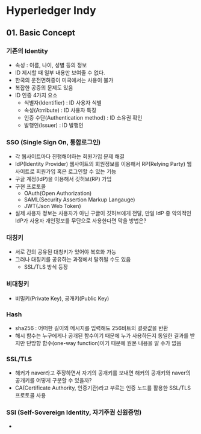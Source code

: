 # Hyperledger Indy

## 01. Basic Concept

### 기존의 Identity

- 속성 : 이름, 나이, 성별 등의 정보
- ID 제시할 때 일부 내용만 보여줄 수 없다.
- 한국의 운전면허증이 미국에서는 사용이 불가
- 복잡한 공증의 문제도 있음
- ID 인증 4가지 요소
  - 식별자(Identifier) : ID 사용자 식별
  - 속성(Atrribute) : ID 사용자 특징
  - 인증 수단(Authentication method) : ID 소유권 확인
  - 발행인(Issuer) : ID 발행인

### SSO (Single Sign On, 통합로그인)

- 각 웹사이트마다 진행해야하는 회원가입 문제 해결
- IdP(Identity Provider) 웹사이트의 회원정보를 이용해서 RP(Relying Party) 웹사이트로 회원가입 혹은 로그인할 수 있는 기능
- 구글 계정(IdP)을 이용해서 깃허브(RP) 가입
- 구현 프로토콜
  - OAuth(Open Authorization)
  - SAML(Security Assertion Markup Langauge)
  - JWT(Json Web Token)
- 실제 사용자 정보는 사용자가 아닌 구글이 깃허브에게 전달, 만일 IdP 중 악의적인 IdP가 사용자 개인정보를 무단으로 사용한다면 막을 방법은?

### 대칭키

- 서로 간의 공유된 대칭키가 있어야 복호화 가능
- 그러나 대칭키를 공유하는 과정에서 탈취될 수도 있음
  - SSL/TLS 방식 등장

### 비대칭키

- 비밀키(Private Key), 공개키(Public Key)

### Hash

- sha256 : 어떠한 길이의 메시지를 입력해도 256비트의 결괏값을 반환
- 해시 함수는 누구에게나 공개된 함수이기 때문에 누가 사용하든지 동일한 결과를 받지만 단방향 함수(one-way function)이기 때문에 원본 내용을 알 수가 없음

### SSL/TLS

- 해커가 naver라고 주장하면서 자기의 공개키를 보내면 해커의 공개키와 naver의 공개키를 어떻게 구분할 수 있을까?
- CA(Certificate Authority, 인증기관)라고 부르는 인증 노드를 활용한 SSL/TLS 프로토콜 사용

### SSI (Self-Sovereign Identity, 자기주권 신원증명)

-
